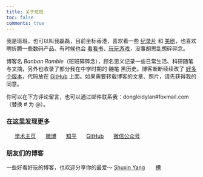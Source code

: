 ```yaml
---
title: 关于班班
toc: false
comments: true
---
```

我是班班，也可以叫我磊磊，目前坐标香港，喜欢看一些 [纪录片](/posts/546f324b/) 和 [美剧](/posts/f90d4bca)，也喜欢瞎折腾一些数码产品。有时候也会 [看看书](/books/)、[玩玩游戏](/games/)，没事胡思乱想碎碎念。

博客名 *Banban Ramble*（班班碎碎念），顾名思义记录一些日常生活、科研随笔与文摘，另外也收录了部分我在中学时期的 ~~随笔~~ 黑历史。博客断断续续改了 [好多个版本](/posts/82ef8c2e/)，代码放在 [GitHub](https://github.com/dongleizhang/blog) 上面。如果需要转载博客的文章、照片，请先获得我的同意。

你可以在下方评论留言，也可以通过邮件联系我：dongleidylan#foxmail.com（替换 # 为 @）。

### 在这里发现更多
　<i class="fa fa-fw fa-home"></i>&nbsp;&nbsp;[学术主页](https://dongleizhang.com "@Donglei Zhang")
　<i class="fa fa-fw fa-weibo"></i>&nbsp;&nbsp;[微博](https://www.weibo.com/prczdl "@班班_Dylan")
　<i class="fa fa-fw fa-custom zhihu"></i>&nbsp;&nbsp;[知乎](https://www.zhihu.com/people/ZhangDylan "@班班")
　<i class="fa fa-fw fa-github"></i>&nbsp;&nbsp;[GitHub](https://github.com/dongleizhang "@dongleizhang")
　<i class="fa fa-fw fa-weixin"></i>&nbsp;&nbsp;<a data-fancybox="gallery" href="https://banbanramble-1256060851.cos.ap-shanghai.myqcloud.com/img/wechat_platform.jpg" title="@班班碎碎念">微信公众号</a>
　
### 朋友们的博客
一些好看好玩的博客，也欢迎分享你的最爱～
[Shuxin Yang](http://shuxinyang.com)　　[槽](https://miyehn.me/blog/)